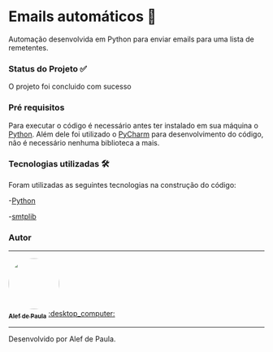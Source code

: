 # Emails automáticos :email:
Automação desenvolvida em Python para enviar emails para uma lista de remetentes.

### Status do Projeto :white_check_mark:
O projeto foi concluido com sucesso 

### Pré requisitos
Para executar o código é necessário antes ter instalado em sua máquina o [Python](https://www.python.org/). Além dele foi utilizado o [PyCharm](https://www.jetbrains.com/pt-br/pycharm/download/) para desenvolvimento do código, não é necessário nenhuma biblioteca a mais.

### Tecnologias utilizadas :hammer_and_wrench:
Foram utilizadas as seguintes tecnologias na construção do código:

-[Python](https://www.python.org/)

-[smtplib](https://docs.python.org/3/library/smtplib.html)

### Autor
---

<a href="https://www.linkedin.com/in/alef-paula-aa98041ba/">
 <img style="border-radius: 50%;" src="https://media-exp1.licdn.com/dms/image/C5603AQHQhVF1DcK4BQ/profile-displayphoto-shrink_800_800/0/1626360406690?e=1638403200&v=beta&t=iiWyAVEA37996CkECQNCHu5EkMAqNUS0yDqSoe9mZDA" width="100px;" alt=""/>
 <br />
 <sub><b>Alef de Paula</b></sub></a> <a href="https://www.linkedin.com/in/alef-paula-aa98041ba/ title="LinkedIn">:desktop_computer:</a>
 
 --- 
Desenvolvido por Alef de Paula. 
